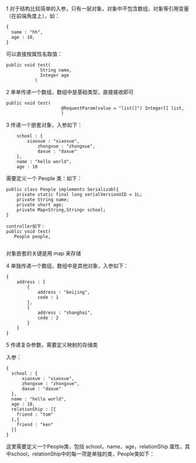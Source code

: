 1 对于结构比较简单的入参，只有一层对象，对象中不包含数组，对象等引用变量（在前端角度上），如：

```
{
  name : "hh",
  age : 10,
}
```

可以直接按属性名取值：
```
public void test(
             String name,
             Integer age
           )
```

2 单单传递一个数组，数组中是基础类型，直接接收即可
```
public void test(
                     @RequestParam(value = "list[]") Integer[] list,
                     )
```

3 传递一个嵌套对象，入参如下：
```
    school : {
        xiaoxue : "xiaoxue",
            zhongxue : "zhongxue",
            daxue : "daxue"
    },
    name : "hello world",
    age : 18
```
需要定义一个 People 类：如下：
```
public class People implements Serializabl{
    private static final long serialVersionUID = 1L;
    private String name;
    private short age;
    private Map<String,String> school;
}

controller如下：
public void test(
   People people,
   
```
对象嵌套的关键是用 map 来存储


4 单独传递一个数组，数组中是其他对象，入参如下：
```
{
    address : [
        {
            address : "beijing",
            code : 1
        },
        {
            address : "shanghai",
            code : 2
        }
    ]
}
```



5 传递复杂参数，需要定义映射的存储类

入参：
```
{
  school : {
      xiaoxue : "xiaoxue",
      zhongxue : "zhongxue",
      daxue : "daxue"
  },
  name : "hello world",
  age : 18,
  relationShip : [{
    friend : "tom"
  },{
    friend : "ken"
  }]
}
```
这里需要定义一个People类，包括 school，name，age，relationShip 属性，其中school，relationShip中的每一项是单独的类，People类如下：





